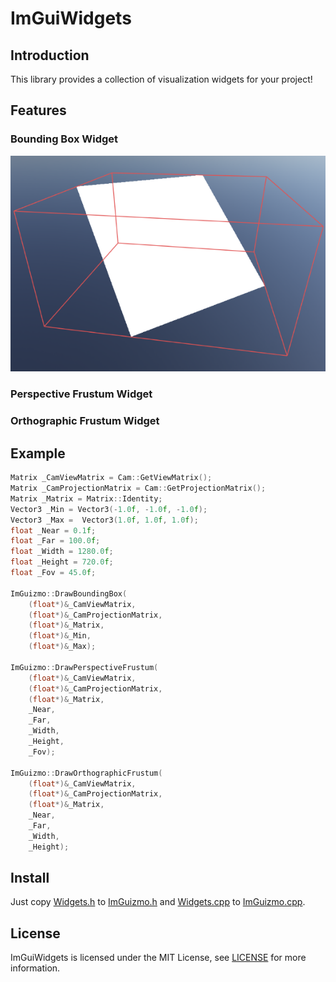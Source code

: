 # ImGuiWidgets
## Introduction
This library provides a collection of visualization widgets for your project!
## Features
### Bounding Box Widget
![This is an image](/images/image1.png)
### Perspective Frustum Widget
### Orthographic Frustum Widget
## Example
```cpp
Matrix _CamViewMatrix = Cam::GetViewMatrix();
Matrix _CamProjectionMatrix = Cam::GetProjectionMatrix();
Matrix _Matrix = Matrix::Identity;
Vector3 _Min = Vector3(-1.0f, -1.0f, -1.0f);
Vector3 _Max =  Vector3(1.0f, 1.0f, 1.0f);
float _Near = 0.1f;
float _Far = 100.0f;
float _Width = 1280.0f;
float _Height = 720.0f;
float _Fov = 45.0f;
  
ImGuizmo::DrawBoundingBox(
    (float*)&_CamViewMatrix,
    (float*)&_CamProjectionMatrix,
    (float*)&_Matrix,
    (float*)&_Min,
    (float*)&_Max);
    
ImGuizmo::DrawPerspectiveFrustum(
    (float*)&_CamViewMatrix,
    (float*)&_CamProjectionMatrix,
    (float*)&_Matrix,
    _Near,
    _Far,
    _Width,
    _Height,
    _Fov);
    
ImGuizmo::DrawOrthographicFrustum(
    (float*)&_CamViewMatrix,
    (float*)&_CamProjectionMatrix,
    (float*)&_Matrix,
    _Near,
    _Far,
    _Width,
    _Height);
```
## Install
Just copy [Widgets.h](/Widgets.h) to [ImGuizmo.h](https://github.com/CedricGuillemet/ImGuizmo/blob/master/ImGuizmo.h) and [Widgets.cpp](/Widgets.cpp) to [ImGuizmo.cpp](https://github.com/CedricGuillemet/ImGuizmo/blob/master/ImGuizmo.cpp).
## License
ImGuiWidgets is licensed under the MIT License, see [LICENSE](/LICENSE) for more information.
